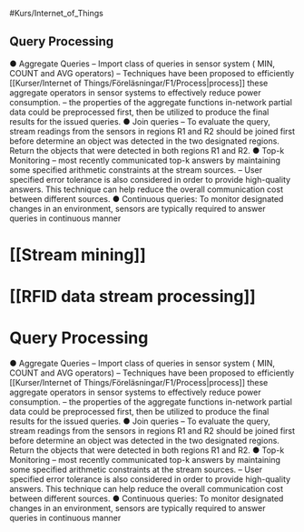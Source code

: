 #Kurs/Internet_of_Things 
## Query Processing
● Aggregate Queries 
	– Import class of queries in sensor system ( MIN, COUNT and AVG operators) – Techniques have been proposed to efficiently [[Kurser/Internet of Things/Föreläsningar/F1/Process|process]] these aggregate operators in sensor systems to effectively reduce power consumption. 
	– the properties of the aggregate functions in-network partial data could be preprocessed first, then be utilized to produce the final results for the issued queries. 
● Join queries 
	– To evaluate the query, stream readings from the sensors in regions R1 and R2 should be joined first before determine an object was detected in the two designated regions. Return the objects that were detected in both regions R1 and R2. 
● Top-k Monitoring 
	– most recently communicated top-k answers by maintaining some specified arithmetic constraints at the stream sources. 
	– User specified error tolerance is also considered in order to provide high-quality answers. This technique can help reduce the overall communication cost between different sources. 
● Continuous queries: To monitor designated changes in an environment, sensors are typically required to answer queries in continuous manner

# [[Stream mining]]

# [[RFID data stream processing]]

# Query Processing
● Aggregate Queries 
	– Import class of queries in sensor system ( MIN, COUNT and AVG operators) – Techniques have been proposed to efficiently [[Kurser/Internet of Things/Föreläsningar/F1/Process|process]] these aggregate operators in sensor systems to effectively reduce power consumption. 
	– the properties of the aggregate functions in-network partial data could be preprocessed first, then be utilized to produce the final results for the issued queries. 
● Join queries 
	– To evaluate the query, stream readings from the sensors in regions R1 and R2 should be joined first before determine an object was detected in the two designated regions. Return the objects that were detected in both regions R1 and R2. 
● Top-k Monitoring 
	– most recently communicated top-k answers by maintaining some specified arithmetic constraints at the stream sources. 
	– User specified error tolerance is also considered in order to provide high-quality answers. This technique can help reduce the overall communication cost between different sources. 
● Continuous queries: To monitor designated changes in an environment, sensors are typically required to answer queries in continuous manner